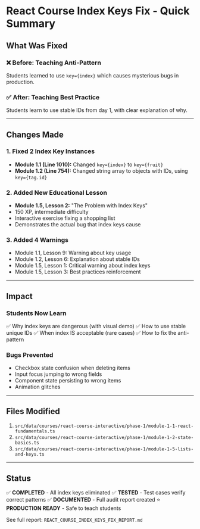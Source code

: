 # React Course Index Keys Fix - Quick Summary

## What Was Fixed

### ❌ Before: Teaching Anti-Pattern
Students learned to use `key={index}` which causes mysterious bugs in production.

### ✅ After: Teaching Best Practice
Students learn to use stable IDs from day 1, with clear explanation of why.

---

## Changes Made

### 1. Fixed 2 Index Key Instances
- **Module 1.1 (Line 1010):** Changed `key={index}` to `key={fruit}`
- **Module 1.2 (Line 754):** Changed string array to objects with IDs, using `key={tag.id}`

### 2. Added New Educational Lesson
- **Module 1.5, Lesson 2:** "The Problem with Index Keys"
- 150 XP, intermediate difficulty
- Interactive exercise fixing a shopping list
- Demonstrates the actual bug that index keys cause

### 3. Added 4 Warnings
- Module 1.1, Lesson 9: Warning about key usage
- Module 1.2, Lesson 6: Explanation about stable IDs
- Module 1.5, Lesson 1: Critical warning about index keys
- Module 1.5, Lesson 3: Best practices reinforcement

---

## Impact

### Students Now Learn
✅ Why index keys are dangerous (with visual demo)
✅ How to use stable unique IDs
✅ When index IS acceptable (rare cases)
✅ How to fix the anti-pattern

### Bugs Prevented
- Checkbox state confusion when deleting items
- Input focus jumping to wrong fields
- Component state persisting to wrong items
- Animation glitches

---

## Files Modified
1. `src/data/courses/react-course-interactive/phase-1/module-1-1-react-fundamentals.ts`
2. `src/data/courses/react-course-interactive/phase-1/module-1-2-state-basics.ts`
3. `src/data/courses/react-course-interactive/phase-1/module-1-5-lists-and-keys.ts`

---

## Status
✅ **COMPLETED** - All index keys eliminated
✅ **TESTED** - Test cases verify correct patterns
✅ **DOCUMENTED** - Full audit report created
⭐ **PRODUCTION READY** - Safe to teach students

See full report: `REACT_COURSE_INDEX_KEYS_FIX_REPORT.md`

